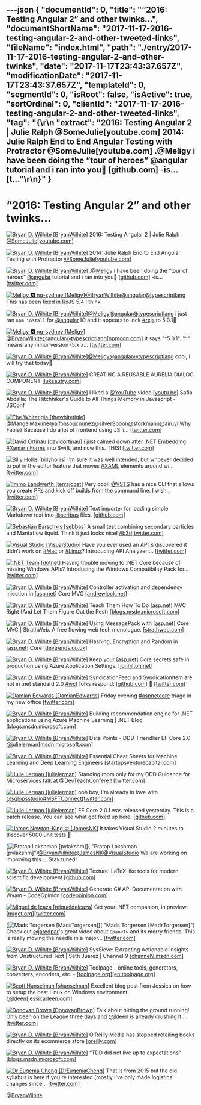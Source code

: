 ---json
{
  "documentId": 0,
  "title": "“2016: Testing Angular 2” and other twinks…",
  "documentShortName": "2017-11-17-2016-testing-angular-2-and-other-tweeted-links",
  "fileName": "index.html",
  "path": "./entry/2017-11-17-2016-testing-angular-2-and-other-twinks",
  "date": "2017-11-17T23:43:37.657Z",
  "modificationDate": "2017-11-17T23:43:37.657Z",
  "templateId": 0,
  "segmentId": 0,
  "isRoot": false,
  "isActive": true,
  "sortOrdinal": 0,
  "clientId": "2017-11-17-2016-testing-angular-2-and-other-tweeted-links",
  "tag": "{\r\n  \"extract\": \"2016: Testing Angular 2 | Julie Ralph @SomeJulie[youtube.com] 2014: Julie Ralph End to End Angular Testing with Protractor @SomeJulie[youtube.com] .@Meligy i have been doing the “tour of heroes” @angular tutorial and i ran into you🧐 [github.com] -is… [t...\"\r\n}"
}
---

# “2016: Testing Angular 2” and other twinks…

[<img alt="Bryan D. Wilhite [BryanWilhite]" src="https://songhay.blob.core.windows.net/shared-social-twitter/BryanWilhite.jpeg">](http://t.co/UNdqV0Z1zz "Bryan D. Wilhite [BryanWilhite]") 2016: Testing Angular 2 | Julie Ralph [@SomeJulie](http://twitter.com/SomeJulie)[[youtube.com]](https://www.youtube.com/watch?v=f493Xf0F2yU)

[<img alt="Bryan D. Wilhite [BryanWilhite]" src="https://songhay.blob.core.windows.net/shared-social-twitter/BryanWilhite.jpeg">](http://t.co/UNdqV0Z1zz "Bryan D. Wilhite [BryanWilhite]") 2014: Julie Ralph End to End Angular Testing with Protractor [@SomeJulie](http://twitter.com/SomeJulie)[[youtube.com]](https://www.youtube.com/watch?v=aQipuiTcn3U)

[<img alt="Bryan D. Wilhite [BryanWilhite]" src="https://songhay.blob.core.windows.net/shared-social-twitter/BryanWilhite.jpeg">](http://t.co/UNdqV0Z1zz "Bryan D. Wilhite [BryanWilhite]") .[@Meligy](http://twitter.com/Meligy) i have been doing the “tour of heroes” [@angular](http://twitter.com/angular) tutorial and i ran into you🧐 [[github.com]](https://github.com/ReactiveX/rxjs/issues/2539) -is… [[twitter.com]](https://twitter.com/i/web/status/921182381305761792)

[<img alt="Meligy 🅰️ ng-sydney [Meligy]" src="https://songhay.blob.core.windows.net/shared-social-twitter/Meligy.jpeg">](https://t.co/l318930X1B "Meligy 🅰️ ng-sydney [Meligy]")[@BryanWilhite](http://twitter.com/BryanWilhite)[@angular](http://twitter.com/angular)[@typescriptlang](http://twitter.com/typescriptlang) This has been fixed in RxJS 5.4 I think

[<img alt="Bryan D. Wilhite [BryanWilhite]" src="https://songhay.blob.core.windows.net/shared-social-twitter/BryanWilhite.jpeg">](http://t.co/UNdqV0Z1zz "Bryan D. Wilhite [BryanWilhite]")[@Meligy](http://twitter.com/Meligy)[@angular](http://twitter.com/angular)[@typescriptlang](http://twitter.com/typescriptlang) i just ran `npm install` for [@angular](http://twitter.com/angular) IO and it appears to lock [#rxjs](http://twitter.com/search?q=%23rxjs) to 5.0.1🧐

[<img alt="Meligy 🅰️ ng-sydney [Meligy]" src="https://songhay.blob.core.windows.net/shared-social-twitter/Meligy.jpeg">](https://t.co/l318930X1B "Meligy 🅰️ ng-sydney [Meligy]")[@BryanWilhite](http://twitter.com/BryanWilhite)[@angular](http://twitter.com/angular)[@typescriptlang](http://twitter.com/typescriptlang)[[npmcdn.com]](https://npmcdn.com/@angular/core/package.json) It says "^5.0.1". "^" means any minor version (5.x.x… [[twitter.com]](https://twitter.com/i/web/status/921523947341979648)

[<img alt="Bryan D. Wilhite [BryanWilhite]" src="https://songhay.blob.core.windows.net/shared-social-twitter/BryanWilhite.jpeg">](http://t.co/UNdqV0Z1zz "Bryan D. Wilhite [BryanWilhite]")[@Meligy](http://twitter.com/Meligy)[@angular](http://twitter.com/angular)[@typescriptlang](http://twitter.com/typescriptlang) cool, i will try that today🐢

[<img alt="Bryan D. Wilhite [BryanWilhite]" src="https://songhay.blob.core.windows.net/shared-social-twitter/BryanWilhite.jpeg">](http://t.co/UNdqV0Z1zz "Bryan D. Wilhite [BryanWilhite]") CREATING A REUSABLE AURELIA DIALOG COMPONENT [[lukeautry.com]](http://lukeautry.com/Blog/creating-a-reusable-aurelia-dialog)

[<img alt="Bryan D. Wilhite [BryanWilhite]" src="https://songhay.blob.core.windows.net/shared-social-twitter/BryanWilhite.jpeg">](http://t.co/UNdqV0Z1zz "Bryan D. Wilhite [BryanWilhite]") I liked a [@YouTube](http://twitter.com/YouTube) video [[youtu.be]](http://youtu.be/AeUCN2lPqL8?a) Safia Abdalla: The Hitchhiker's Guide to All Things Memory in Javascript - JSConf

[<img alt="The Whitetigle [thewhitetigle]" src="https://songhay.blob.core.windows.net/shared-social-twitter/thewhitetigle.jpg">](https://t.co/PElSyI1vU7 "The Whitetigle [thewhitetigle]")[@MangelMaxime](http://twitter.com/MangelMaxime)[@alfonsogcnunez](http://twitter.com/alfonsogcnunez)[@silverSpoon](http://twitter.com/silverSpoon)[@sforkmann](http://twitter.com/sforkmann)[@airuyi](http://twitter.com/airuyi) Why Fable? Because I do a lot of frontend using JS li… [[twitter.com]](https://twitter.com/i/web/status/930400655252049920)

[<img alt="David Ortinau [davidortinau]" src="https://songhay.blob.core.windows.net/shared-social-twitter/davidortinau.jpg">](http://t.co/oFCEdtb4iJ "David Ortinau [davidortinau]") i just calmed down after .NET Embedding [#XamarinForms](http://twitter.com/search?q=%23XamarinForms) into Swift, and now this. THIS! [[twitter.com]](https://twitter.com/praeclarum/status/930877720946503680)

[<img alt="Billy Hollis [billyhollis]" src="https://songhay.blob.core.windows.net/shared-social-twitter/billyhollis.jpg">](https://t.co/LvJEYRzwk5 "Billy Hollis [billyhollis]") I'm sure it was well intended, but whoever decided to put in the editor feature that moves [#XAML](http://twitter.com/search?q=%23XAML) elements around wi… [[twitter.com]](https://twitter.com/i/web/status/930983273387515905)

[<img alt="Immo Landwerth [terrajobst]" src="https://songhay.blob.core.windows.net/shared-social-twitter/terrajobst.jpg">](https://t.co/pfw9pKc4sL "Immo Landwerth [terrajobst]") Very cool! [@VSTS](http://twitter.com/VSTS) has a nice CLI that allows you create PRs and kick off builds from the command line. I wish… [[twitter.com]](https://twitter.com/i/web/status/931003426778968064)

[<img alt="Bryan D. Wilhite [BryanWilhite]" src="https://songhay.blob.core.windows.net/shared-social-twitter/BryanWilhite.jpeg">](http://t.co/UNdqV0Z1zz "Bryan D. Wilhite [BryanWilhite]") Text importer for loading simple Markdown text into [@scribus](http://twitter.com/scribus) files. [[github.com]](https://github.com/aoloe/scribus-plugin-gettext-markdown)

[<img alt="Sebastián Barschkis [sebbas]" src="https://songhay.blob.core.windows.net/shared-social-twitter/sebbas.jpg">](https://t.co/UgHxfwJdlE "Sebastián Barschkis [sebbas]") A small test combining secondary particles and Mantaflow liquid. Think it just looks nice! [#b3d](http://twitter.com/search?q=%23b3d)[[twitter.com]](https://twitter.com/sebbas/status/930388505406115840/video/1)

[<img alt="Visual Studio [VisualStudio]" src="https://songhay.blob.core.windows.net/shared-social-twitter/VisualStudio.jpg">](http://t.co/OqnL9IGcUY "Visual Studio [VisualStudio]") Have you ever used an API & discovered it didn’t work on [#Mac](http://twitter.com/search?q=%23Mac) or [#Linux](http://twitter.com/search?q=%23Linux)? Introducing API Analyzer:… [[twitter.com]](https://twitter.com/i/web/status/930165879551250432)

[<img alt=".NET Team [dotnet]" src="https://songhay.blob.core.windows.net/shared-social-twitter/dotnet.png">](https://t.co/5DHCeTygAS ".NET Team [dotnet]") Having trouble moving to .NET Core because of missing Windows APIs? Introducing the Windows Compatibility Pack for… [[twitter.com]](https://twitter.com/i/web/status/931205222579318784)

[<img alt="Bryan D. Wilhite [BryanWilhite]" src="https://songhay.blob.core.windows.net/shared-social-twitter/BryanWilhite.jpeg">](http://t.co/UNdqV0Z1zz "Bryan D. Wilhite [BryanWilhite]") Controller activation and dependency injection in [[asp.net]](http://ASP.NET) Core MVC [[andrewlock.net]](https://andrewlock.net/controller-activation-and-dependency-injection-in-asp-net-core-mvc/)

[<img alt="Bryan D. Wilhite [BryanWilhite]" src="https://songhay.blob.core.windows.net/shared-social-twitter/BryanWilhite.jpeg">](http://t.co/UNdqV0Z1zz "Bryan D. Wilhite [BryanWilhite]") Teach Them How To Do [[asp.net]](http://ASP.NET) MVC Right (And Let Them Figure Out the Rest) [[blogs.msdn.microsoft.com]](https://blogs.msdn.microsoft.com/mvpawardprogram/2017/06/27/teaching-asp-net-mvc-right/)

[<img alt="Bryan D. Wilhite [BryanWilhite]" src="https://songhay.blob.core.windows.net/shared-social-twitter/BryanWilhite.jpeg">](http://t.co/UNdqV0Z1zz "Bryan D. Wilhite [BryanWilhite]") Using MessagePack with [[asp.net]](http://ASP.NET) Core MVC | StrathWeb. A free flowing web tech monologue. [[strathweb.com]](https://www.strathweb.com/2017/06/using-messagepack-with-asp-net-core-mvc/)

[<img alt="Bryan D. Wilhite [BryanWilhite]" src="https://songhay.blob.core.windows.net/shared-social-twitter/BryanWilhite.jpeg">](http://t.co/UNdqV0Z1zz "Bryan D. Wilhite [BryanWilhite]") Hashing, Encryption and Random in [[asp.net]](http://ASP.NET) Core [[devtrends.co.uk]](https://www.devtrends.co.uk/blog/hashing-encryption-and-random-in-asp.net-core)

[<img alt="Bryan D. Wilhite [BryanWilhite]" src="https://songhay.blob.core.windows.net/shared-social-twitter/BryanWilhite.jpeg">](http://t.co/UNdqV0Z1zz "Bryan D. Wilhite [BryanWilhite]") Keep your [[asp.net]](http://ASP.NET) Core secrets safe in production using Azure Application Settings. [[jonhilton.net]](https://jonhilton.net/2017/06/28/keep-your-asp-net-core-secrets-safe-in-production-using-azure-application-settings/)

[<img alt="Bryan D. Wilhite [BryanWilhite]" src="https://songhay.blob.core.windows.net/shared-social-twitter/BryanWilhite.jpeg">](http://t.co/UNdqV0Z1zz "Bryan D. Wilhite [BryanWilhite]") SyndicationFeed and SyndicationItem are not in .net standard 2.0 [#wcf](http://twitter.com/search?q=%23wcf) folks respond: [[github.com]](https://github.com/dotnet/wcf/issues/2098) 🤠 [[twitter.com]](https://twitter.com/BryanWilhite/status/921481617570283520/photo/1)

[<img alt="Damian Edwards [DamianEdwards]" src="https://songhay.blob.core.windows.net/shared-social-twitter/DamianEdwards.jpg">](http://t.co/u0gR38Ls9c "Damian Edwards [DamianEdwards]") Friday evening [#aspnetcore](http://twitter.com/search?q=%23aspnetcore) triage in my new office [[twitter.com]](https://twitter.com/DamianEdwards/status/921537272972902400/photo/1)

[<img alt="Bryan D. Wilhite [BryanWilhite]" src="https://songhay.blob.core.windows.net/shared-social-twitter/BryanWilhite.jpeg">](http://t.co/UNdqV0Z1zz "Bryan D. Wilhite [BryanWilhite]") Building recommendation engine for .NET applications using Azure Machine Learning | .NET Blog [[blogs.msdn.microsoft.com]](https://blogs.msdn.microsoft.com/dotnet/2017/06/26/dot-net-recommendation-system-for-net-applications-using-azure-machine-learning/)

[<img alt="Bryan D. Wilhite [BryanWilhite]" src="https://songhay.blob.core.windows.net/shared-social-twitter/BryanWilhite.jpeg">](http://t.co/UNdqV0Z1zz "Bryan D. Wilhite [BryanWilhite]") Data Points - DDD-Friendlier EF Core 2.0 [@julielerman](http://twitter.com/julielerman)[[msdn.microsoft.com]](https://msdn.microsoft.com/magazine/mt842503)

[<img alt="Bryan D. Wilhite [BryanWilhite]" src="https://songhay.blob.core.windows.net/shared-social-twitter/BryanWilhite.jpeg">](http://t.co/UNdqV0Z1zz "Bryan D. Wilhite [BryanWilhite]") Essential Cheat Sheets for Machine Learning and Deep Learning Engineers [[startupsventurecapital.com]](https://startupsventurecapital.com/essential-cheat-sheets-for-machine-learning-and-deep-learning-researchers-efb6a8ebd2e5)

[<img alt="Julie Lerman [julielerman]" src="https://songhay.blob.core.windows.net/shared-social-twitter/julielerman.jpeg">](https://t.co/gBUhMI3y8i "Julie Lerman [julielerman]") Standing room only for my DDD Guidance for Microservices talk at [@DevTeachConfere](http://twitter.com/DevTeachConfere) ! [[twitter.com]](https://twitter.com/julielerman/status/882946690612944897/photo/1)

[<img alt="Julie Lerman [julielerman]" src="https://songhay.blob.core.windows.net/shared-social-twitter/julielerman.jpeg">](https://t.co/gBUhMI3y8i "Julie Lerman [julielerman]") ooh boy, I'm already in love with [@sqlopsstudio](http://twitter.com/sqlopsstudio)[#MSFTConnect](http://twitter.com/search?q=%23MSFTConnect)[[twitter.com]](https://twitter.com/julielerman/status/930838692427714560/photo/1)

[<img alt="Julie Lerman [julielerman]" src="https://songhay.blob.core.windows.net/shared-social-twitter/julielerman.jpeg">](https://t.co/gBUhMI3y8i "Julie Lerman [julielerman]") EF Core 2.0.1 was released yesterday. This is a patch release. You can see what got fixed up here: [[github.com]](https://github.com/aspnet/EntityFrameworkCore/releases)

[<img alt="James Newton-King ♔ [JamesNK]" src="https://songhay.blob.core.windows.net/shared-social-twitter/JamesNK.jpeg">](http://t.co/NT5azIWwVG "James Newton-King ♔ [JamesNK]") It takes Visual Studio 2 minutes to discover 5000 unit tests 🤔

[<img alt="Pratap Lakshman [pvlakshm]" src="https://songhay.blob.core.windows.net/shared-social-twitter/pvlakshm.jpeg">]( "Pratap Lakshman [pvlakshm]")[@BryanWilhite](http://twitter.com/BryanWilhite)[@JamesNK](http://twitter.com/JamesNK)[@VisualStudio](http://twitter.com/VisualStudio) We are working on improving this ... Stay tuned!

[<img alt="Bryan D. Wilhite [BryanWilhite]" src="https://songhay.blob.core.windows.net/shared-social-twitter/BryanWilhite.jpeg">](http://t.co/UNdqV0Z1zz "Bryan D. Wilhite [BryanWilhite]") Texture: LaTeX like tools for modern scientific development [[github.com]](https://github.com/substance/texture)

[<img alt="Bryan D. Wilhite [BryanWilhite]" src="https://songhay.blob.core.windows.net/shared-social-twitter/BryanWilhite.jpeg">](http://t.co/UNdqV0Z1zz "Bryan D. Wilhite [BryanWilhite]") Generate C# API Documentation with Wyam - CodeOpinion [[codeopinion.com]](https://codeopinion.com/generating-c-api-documentation-with-wyam/)

[<img alt="Miguel de Icaza [migueldeicaza]" src="https://songhay.blob.core.windows.net/shared-social-twitter/migueldeicaza.png">](https://t.co/W8ndBXhQVx "Miguel de Icaza [migueldeicaza]") Get your .NET companion, in preview: [[nuget.org]](https://www.nuget.org/packages/TensorFlowSharp/1.4.0-pre1)[[twitter.com]](https://twitter.com/tensorflow/status/927980850658136064)

[<img alt="Mads Torgersen [MadsTorgersen]" src="https://songhay.blob.core.windows.net/shared-social-twitter/MadsTorgersen.jpeg">]( "Mads Torgersen [MadsTorgersen]") Check out [@jaredpar](http://twitter.com/jaredpar)'s great video about `Span<T>` and its merry friends. This is really moving the needle in a major… [[twitter.com]](https://twitter.com/i/web/status/930891929708937217)

[<img alt="Bryan D. Wilhite [BryanWilhite]" src="https://songhay.blob.core.windows.net/shared-social-twitter/BryanWilhite.jpeg">](http://t.co/UNdqV0Z1zz "Bryan D. Wilhite [BryanWilhite]") SysSieve: Extracting Actionable Insights from Unstructured Text | Seth Juarez | Channel 9 [[channel9.msdn.com]](https://channel9.msdn.com/Blogs/Seth-Juarez/SysSieve-Extracting-Actionable-Insights-from-Unstructured-Text)

[<img alt="Bryan D. Wilhite [BryanWilhite]" src="https://songhay.blob.core.windows.net/shared-social-twitter/BryanWilhite.jpeg">](http://t.co/UNdqV0Z1zz "Bryan D. Wilhite [BryanWilhite]") Toolpage - online tools, generators, converters, encoders, etc. - [[toolpage.org]](http://toolpage.org)[[en.toolpage.org]](https://en.toolpage.org/)

[<img alt="Scott Hanselman [shanselman]" src="https://songhay.blob.core.windows.net/shared-social-twitter/shanselman.jpeg">](https://t.co/KWE5X1BBOh "Scott Hanselman [shanselman]") Excellent blog post from Jessica on how to setup the best Linux on Windows environment! [@jldeen](http://twitter.com/jldeen)[[jessicadeen.com]](http://jessicadeen.com/tech/microsoft/badass-terminal-fcu-wsl-edition-oh-my-zsh-powerlevel9k-tmux-and-more/)

[<img alt="Donovan Brown [DonovanBrown]" src="https://songhay.blob.core.windows.net/shared-social-twitter/DonovanBrown.jpg">](https://t.co/jxoYdoS05R "Donovan Brown [DonovanBrown]") Talk about hitting the ground running! Only been on the League three days and [@jldeen](http://twitter.com/jldeen) is already crushing it.… [[twitter.com]](https://twitter.com/i/web/status/930915005016535043)

[<img alt="Bryan D. Wilhite [BryanWilhite]" src="https://songhay.blob.core.windows.net/shared-social-twitter/BryanWilhite.jpeg">](http://t.co/UNdqV0Z1zz "Bryan D. Wilhite [BryanWilhite]") O’Reilly Media has stopped retailing books directly on its ecommerce store [[oreilly.com]](https://www.oreilly.com/ideas/were-reinventing-too)

[<img alt="Bryan D. Wilhite [BryanWilhite]" src="https://songhay.blob.core.windows.net/shared-social-twitter/BryanWilhite.jpeg">](http://t.co/UNdqV0Z1zz "Bryan D. Wilhite [BryanWilhite]") “TDD did not live up to expectations” [[blogs.msdn.microsoft.com]](https://blogs.msdn.microsoft.com/ericgu/2017/06/22/notdd/)

[<img alt="Dr Eugenia Cheng [DrEugeniaCheng]" src="https://songhay.blob.core.windows.net/shared-social-twitter/DrEugeniaCheng.jpg">](https://t.co/BeGgL3K58R "Dr Eugenia Cheng [DrEugeniaCheng]") That is from 2015 but the old syllabus is here if you're interested (mostly I've only made logistical changes since… [[twitter.com]](https://twitter.com/i/web/status/931256981075185664)

@[BryanWilhite](https://twitter.com/BryanWilhite)
